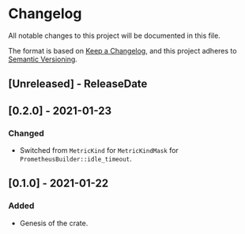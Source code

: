 # Changelog
All notable changes to this project will be documented in this file.

The format is based on [Keep a Changelog](https://keepachangelog.com/en/1.0.0/),
and this project adheres to [Semantic Versioning](https://semver.org/spec/v2.0.0.html).

<!-- next-header -->

## [Unreleased] - ReleaseDate

## [0.2.0] - 2021-01-23
### Changed
- Switched from `MetricKind` for `MetricKindMask` for `PrometheusBuilder::idle_timeout`.

## [0.1.0] - 2021-01-22
### Added
- Genesis of the crate.
